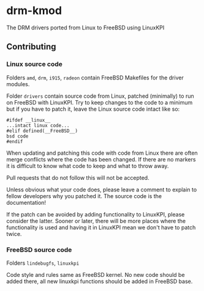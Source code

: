 # drm-kmod
The DRM drivers ported from Linux to FreeBSD using LinuxKPI

## Contributing

### Linux source code
Folders `amd`, `drm`, `i915`, `radeon` contain FreeBSD Makefiles for the driver modules.  

Folder `drivers` contain source code from Linux, patched (minimally) to run on FreeBSD with LinuxKPI.
Try to keep changes to the code to a minimum but if you have to patch it, leave the Linux source code intact like so:

```
#ifdef __linux__
...intact linux code...
#elif defined(__FreeBSD__)
bsd code
#endif
```

When updating and patching this code with code from Linux there are often merge conflicts where the code has been changed. If there are no markers it is difficult to know what code to keep and what to throw away.

Pull requests that do not follow this will not be accepted. 

Unless obvious what your code does, please leave a comment to explain to fellow developers why you patched it. The source code is the documentation!

If the patch can be avoided by adding functionality to LinuxKPI, please consider the latter. Sooner or later, there will be more places where the functionality is used and having it in LinuxKPI mean we don't have to patch twice.

### FreeBSD source code
Folders `lindebugfs`, `linuxkpi`

Code style and rules same as FreeBSD kernel.
No new code should be added there, all new linuxkpi functions should be
added in FreeBSD base.
